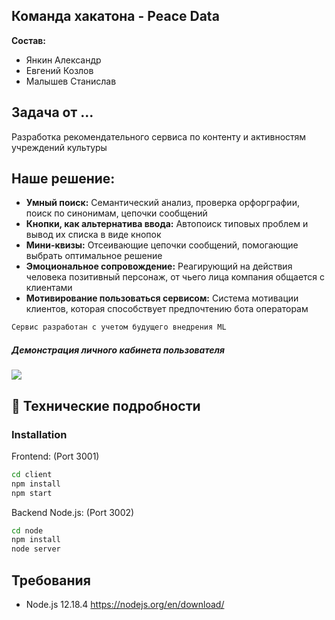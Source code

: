 ## Команда хакатона - Peace Data

**Состав:**
* Янкин Александр
* Евгений Козлов
* Малышев Станислав


## Задача от ...

Разработка рекомендательного сервиса по контенту и активностям учреждений культуры  

## Наше решение:

* **Умный поиск:** Семантический анализ, проверка орфорграфии, поиск по синонимам, цепочки сообщений
* **Кнопки, как альтернатива ввода:** Автопоиск типовых проблем и вывод их списка в виде кнопок
* **Мини-квизы:** Отсеивающие цепочки сообщений, помогающие выбрать оптимальное решение
* **Эмоциональное сопровождение:** Реагирующий на действия человека позитивный персонаж, от чьего лица компания общается с клиентами
* **Мотивирование пользоваться сервисом:** Система мотивации клиентов, которая способствует предпочтению бота операторам

```jsx
Сервис разработан с учетом будущего внедрения ML
```

##### Демонстрация личного кабинета пользователя
![](https://github.com/Censored-Data/MOS.RU/blob/main/Gallery/Afisha.gif?raw=true)

#### 

## :rocket: Технические подробности

### Installation
Frontend: (Port 3001)
```sh
cd client
npm install
npm start
```

Backend Node.js: (Port 3002)
```sh
cd node
npm install
node server
```


## Требования
* Node.js 12.18.4 https://nodejs.org/en/download/
